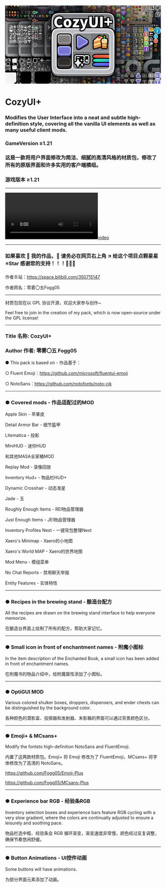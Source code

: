 ![image](description_image/banner.jpg)

# CozyUI+

### Modifies the User Interface into a neat and subtle high-definition style, covering all the vanilla UI elements as well as many useful client mods.
### GameVersion ≥1.21
### 这是一款将用户界面修改为简洁、细腻的高清风格的材质包，修改了所有的原版界面和许多实用的客户端模组。
### 游戏版本 ≥1.21
***

[![video](description_image/video.mp4)](https://github.com/user-attachments/assets/5420f016-3171-4bba-889a-6df9e3b2f68d)

***

### 如果喜欢 🥰 我的作品，🙏 请务必在网页右上角 ↗️ 给这个项目点颗星星 ⭐Star 感谢您的支持！！！🤩🤩🤩

作者Ｂ站：https://space.bilibili.com/350715147

作者网名：零雾〇五Fogg05

***

材质包现在以 GPL 协议开源，欢迎大家参与创作~

Feel free to join in the creation of my pack, which is now open-source under the GPL license!

***

###    Title 名称: CozyUI+
   
###    Author 作者: 零雾〇五 Fogg05
   
● This pack is based on - 作品基于：

○ Fluent Emoji：https://github.com/microsoft/fluentui-emoji

○ NotoSans：https://github.com/notofonts/noto-cjk

***

### ● Covered mods - 作品适配过的MOD

Apple Skin - 苹果皮

Detail Armor Bar - 细节盔甲

Litematica - 投影

MiniHUD - 迷你HUD

和其他MASA全家桶MOD

Replay Mod - 录像回放

Inventory Hud+ - 物品栏HUD+

Dynamic Crosshair - 动态准星

Jade - 玉

Roughly Enough Items - REI物品管理器

Just Enough Items - JEI物品管理器

Inventory Profiles Next - 一键背包整理Next

Xaero's Minimap - Xaero的小地图

Xaero's World MAP - Xaero的世界地图

Mod Menu - 模组菜单

No Chat Reports - 禁用聊天举报

Entity Features - 实体特性

***

### ● Recipes in the brewing stand - 酿造台配方

All the recipes are drawn on the brewing stand interface to help everyone memorize.

在酿造台界面上绘制了所有的配方，帮助大家记忆。

***

### ● Small icon in front of enchantment names - 附魔小图标

In the item description of the Enchanted Book, a small icon has been added in front of enchantment names.

在附魔书的物品介绍中，给附魔属性添加了小图标。

***

### ● OptiGUI MOD

Various colored shulker boxes, droppers, dispensers, and ender chests can be distinguished by the background color.

各种颜色的潜影盒、投掷器和发射器、末影箱的界面可以通过背景颜色区分。

***

### ● Emoji+ & MCsans+

Modify the fontsto high-definition NotoSans and FluentEmoji.

内置了这两款材质包。Emoji+ 将 Emoji 修改为了 FluentEmoji，MCsans+ 将字体修改为了高清的 NotoSans。

https://github.com/Fogg05/Emoji-Plus

https://github.com/Fogg05/MCsans-Plus

***

### ● Experience bar RGB - 经验条RGB

Inventory selection boxes and experience bars feature RGB cycling with a very slow gradient, where the colors are continually adjusted to ensure a leisurely and soothing pace.

物品栏选中框、经验条会 RGB 循环渐变，渐变速度非常慢，颜色经过反复调整，确保节奏悠闲舒缓。

***

### ● Button Animations - UI控件动画

Some buttons will have animations.

为部分界面元素添加了动画。




